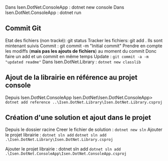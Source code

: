 Dans Isen.DotNet.ConsoleApp : dotnet new console 
Dans Isen.DotNet.ConsoleApp : dotnet run

## Commit Git
Etat des fichiers (non tracké): git status
Tracker les fichiers: git add .
Ils sont mintenant suivis 
Commit : git commit -m "Initial commit"
Prendre en compte les modiffs (**mais pas les ajouts de fichiers**) au moment du commit
Donc faire un add et un commit en même temps
Update : `git commit -a -m "updated readme"`
Dans Isen.DotNet.Library : `dotnet new classlib`

## Ajout de la librairie en référence au projet console 
Depuis Isen.DotNet.ConsoleApp
Isen.DotNet\Isen.DotNet.ConsoleApp> `dotnet add reference ..\Isen.DotNet.Library\Isen.DotNet.Library.csproj `

## Création d'une solution et ajout dans le projet
Depuis le dossier racine
Creer le fichier de solution : `dotnet new sln`
Ajouter le projet librairie : `dotnet sln add`
 `dotnet sln add .\Isen.DotNet.Library\Isen.DotNet.Library.csproj`

Ajouter le projet librairie : dotnet sln add
  `dotnet sln add .\Isen.DotNet.ConsoleApp\Isen.DotNet.ConsoleApp.csproj `

